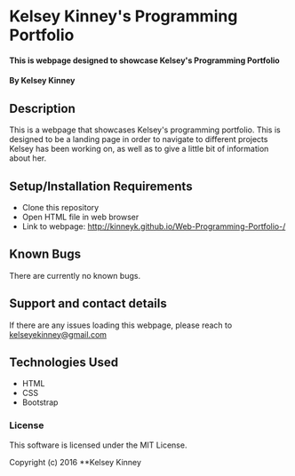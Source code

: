 # Kelsey Kinney's Programming Portfolio

#### This is webpage designed to showcase Kelsey's Programming Portfolio

#### By Kelsey Kinney

## Description

This is a webpage that showcases Kelsey's programming portfolio. This is designed to be a landing page in order to navigate to different projects Kelsey has been working on, as well as to give a little bit of information about her.

## Setup/Installation Requirements

* Clone this repository
* Open HTML file in web browser
* Link to webpage: http://kinneyk.github.io/Web-Programming-Portfolio-/ 

## Known Bugs

There are currently no known bugs.

## Support and contact details

If there are any issues loading this webpage, please reach to kelseyekinney@gmail.com

## Technologies Used

* HTML
* CSS
* Bootstrap

### License

This software is licensed under the MIT License.

Copyright (c) 2016 **Kelsey Kinney
